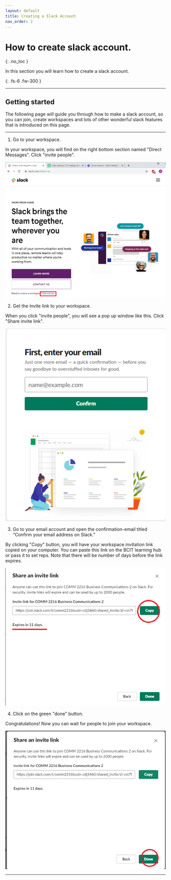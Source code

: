 ```yaml
---
layout: default
title: Creating a Slack Account
nav_order: 2
---
```


# How to create slack account. 
{: .no_toc }

In this section you will learn how to create a slack account.

{: .fs-6 .fw-300 }

* * *

## Getting started

The following page will guide you through how to make a slack account, so you can join, create workspaces and lots of
other wonderful slack features that is introduced on this page.


* * *

1. Go to your workspace.  

  In your workspace, you will find on the right bottom section named "Direct Messages". Click "invite people".

![enter your email](https://github.com/Jamesreinhardt222/comm-documentation-assignment/blob/gh-pages/assets/images/acc1.png?raw=true)

2. Get the invite link to your workspace.

  When you click "invite people", you will see a pop up window like this. Click "Share invite link".

![enter your email](https://github.com/Jamesreinhardt222/comm-documentation-assignment/blob/gh-pages/assets/images/acc2.png?raw=true)


3. Go to your email account and open the confirmation-email titled “Confirm your email address on Slack.”

  By clicking "Copy" button, you will have your workspace invitation link copied on your computer. You can paste this link 
  on the BCIT learning hub or pass it to set reps. Note that there will be number of days before the link expires.

![enter your email](https://github.com/Jamesreinhardt222/comm-documentation-assignment/blob/gh-pages/assets/images/inv3.png?raw=true)

4. Click on the green "done" button.

Congratulations! Now you can wait for people to join your workspace.

![enter your email](https://github.com/Jamesreinhardt222/comm-documentation-assignment/blob/gh-pages/assets/images/inv4.png?raw=true)

* * *

